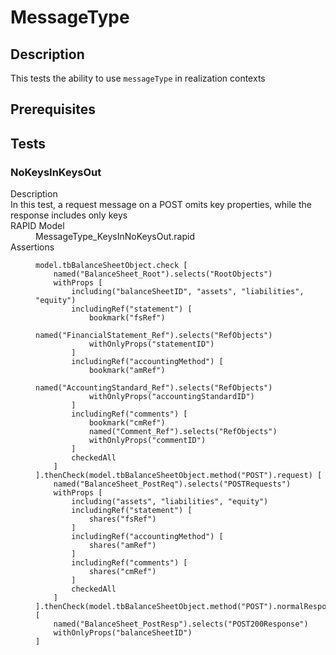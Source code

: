 # MessageType

## Description

This tests the ability to use `messageType` in realization contexts

## Prerequisites

## Tests

### NoKeysInKeysOut

<dl>
  <dt>Description</dt>
    In this test, a request message on a POST omits key properties, while the response 
    includes only keys
  <dd>

  </dd>
  <dt>RAPID Model</dt>
  <dd>MessageType_KeysInNoKeysOut.rapid</dd>
  <dt>Assertions</dt>
  <dd>

``` KeysInNoKeysOut
model.tbBalanceSheetObject.check [
    named("BalanceSheet_Root").selects("RootObjects")
    withProps [
        including("balanceSheetID", "assets", "liabilities", "equity")
        includingRef("statement") [
            bookmark("fsRef")
            named("FinancialStatement_Ref").selects("RefObjects")
            withOnlyProps("statementID")
        ]
        includingRef("accountingMethod") [
            bookmark("amRef")
            named("AccountingStandard_Ref").selects("RefObjects")
            withOnlyProps("accountingStandardID")
        ]
        includingRef("comments") [
            bookmark("cmRef")
            named("Comment_Ref").selects("RefObjects")
            withOnlyProps("commentID")
        ]
        checkedAll
    ]
].thenCheck(model.tbBalanceSheetObject.method("POST").request) [
    named("BalanceSheet_PostReq").selects("POSTRequests")
    withProps [
        including("assets", "liabilities", "equity")
        includingRef("statement") [
            shares("fsRef")
        ]
        includingRef("accountingMethod") [
            shares("amRef")
        ]
        includingRef("comments") [
            shares("cmRef")
        ]
        checkedAll
    ]
].thenCheck(model.tbBalanceSheetObject.method("POST").normalResponse) [
    named("BalanceSheet_PostResp").selects("POST200Response")
    withOnlyProps("balanceSheetID")
]
```

  </dd>
</dl
